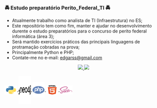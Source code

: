 ### 🚔 Estudo preparatório Perito_Federal_TI 🚔

- Atualmente trabalho como analista de TI (Infraestrutura) no ES;
- Este repositório tem como fim, manter e ajudar no desenvolvimento durente o estudo preparatórios para o concurso de perito federal informática (área 3);
- Será mantido exercícios práticos das principais linguagens de protramação cobradas na prova;
- Principalmente Python e PHP;
- Contate-me no e-mail: edgarss@gmail.com

<div align="center">
  <a href="https://github.com/edgarssc">
  <img height="180em" src="https://github-readme-stats.vercel.app/api?username=edgarssc&show_icons=true&theme=tokyonight&include_all_commits=true&count_private=true"/>
  <img height="180em" src="https://github-readme-stats.vercel.app/api/top-langs/?username=edgarssc&layout=compact&langs_count=7&theme=tokyonight"/>
</div>
  
<div style="display: inline_block"><br>
  <img align="center" alt="edgar-Python" height="30" width="40" src="https://raw.githubusercontent.com/devicons/devicon/master/icons/python/python-original.svg">
  <img align="center" alt="edgar-Python" height="90" width="40" src="https://github.com/devicons/devicon/blob/master/icons/neo4j/neo4j-plain-wordmark.svg">
  <img align="center" alt="edgar-Python" height="50" width="40" src="https://github.com/devicons/devicon/blob/master/icons/php/php-plain.svg">
  <img align="center" alt="edgar-Python" height="30" width="40" src="https://github.com/devicons/devicon/blob/master/icons/html5/html5-original-wordmark.svg">
  <img align="center" alt="edgar-Python" height="30" width="40" src="https://github.com/devicons/devicon/blob/master/icons/sass/sass-original.svg">
</div>
  

